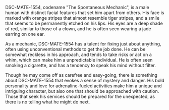 DSC-MATE-1554, codename "The Spontaneous Mechanic", is a male human with distinct facial features that set him apart from others. His face is marked with orange stripes that almost resemble tiger stripes, and a smile that seems to be permanently etched on his lips. His eyes are a deep shade of red, similar to those of a clown, and he is often seen wearing a jade earring on one ear.

As a mechanic, DSC-MATE-1554 has a talent for fixing just about anything, often using unconventional methods to get the job done. He can be somewhat reckless in his approach, and tends to take risks or act on a whim, which can make him a unpredictable individual. He is often seen smoking a cigarette, and has a tendency to speak his mind without filter. 

Though he may come off as carefree and easy-going, there is something about DSC-MATE-1554 that evokes a sense of mystery and danger. His bold personality and love for adrenaline-fueled activities make him a unique and intriguing character, but also one that should be approached with caution. Those that seek his services should be prepared for the unexpected, as there is no telling what he might do next.
